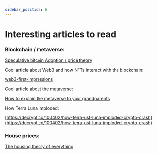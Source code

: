 ```yaml
---
sidebar_position: 6
---
```


# Interesting articles to read


### Blockchain / metaverse:

[Speculative bitcoin Adoption / price theory](https://medium.com/@mcasey0827/speculative-bitcoin-adoption-price-theory-2eed48ecf7da)

Cool article about Web3 and how NFTs interact with the blockchain:

[web3-first-impressions](https://moxie.org/2022/01/07/web3-first-impressions.html)

Cool article about the metaverse:

[How to explain the metaverse to your grandparents](https://medium.com/@aaronDfrank/how-to-explain-the-metaverse-to-your-grandparents-b6f6acae17ed)

How Terra Luna imploded:

[https://decrypt.co/100402/how-terra-ust-luna-imploded-crypto-crash](https://decrypt.co/100402/how-terra-ust-luna-imploded-crypto-crash)

### House prices:

[The housing theory of everything](https://www.worksinprogress.co/issue/the-housing-theory-of-everything/)






